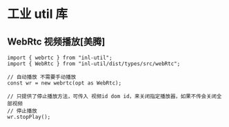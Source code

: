 # 工业 util 库

## WebRtc 视频播放[美腾]

```tsx
import { webrtc } from "inl-util";
import { WebRtc } from "inl-util/dist/types/src/webRtc";

// 自动播放 不需要手动播放
const wr = new webrtc(opt as WebRtc);

// 只提供了停止播放方法，可传入 视频id dom id，来关闭指定播放器，如果不传会关闭全部视频
// 停止播放
wr.stopPlay();
```

